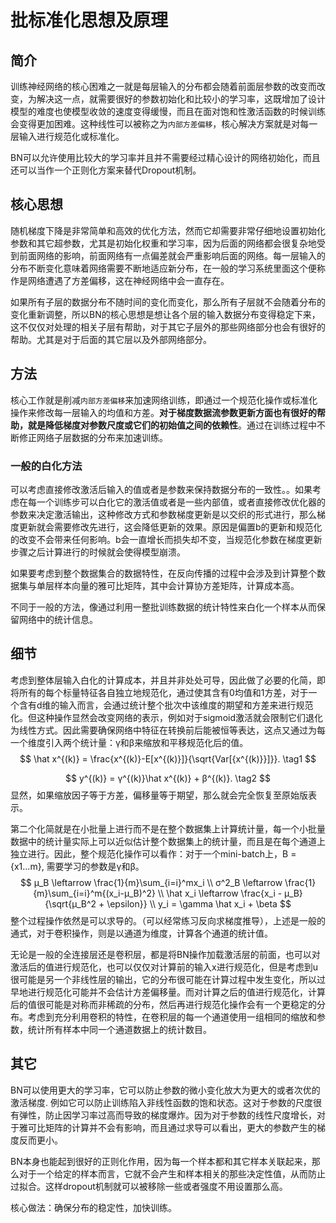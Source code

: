 # 批标准化思想及原理

## 简介

训练神经网络的核心困难之一就是每层输入的分布都会随着前面层参数的改变而改变，为解决这一点，就需要很好的参数初始化和比较小的学习率，这既增加了设计模型的难度也使模型收敛的速度变得缓慢，而且在面对饱和性激活函数的时候训练会变得更加困难。这种线性可以被称之为`内部方差偏移`，核心解决方案就是对每一层输入进行规范化或标准化。

BN可以允许使用比较大的学习率并且并不需要经过精心设计的网络初始化，而且还可以当作一个正则化方案来替代Dropout机制。

## 核心思想

随机梯度下降是非常简单和高效的优化方法，然而它却需要非常仔细地设置初始化参数和其它超参数，尤其是初始化权重和学习率，因为后面的网络都会很复杂地受到前面网络的影响，前面网络有一点偏差就会严重影响后面的网络。每一层输入的分布不断变化意味着网络需要不断地适应新分布，在一般的学习系统里面这个便称作是网络遭遇了方差偏移，这在神经网络中会一直存在。

如果所有子层的数据分布不随时间的变化而变化，那么所有子层就不会随着分布的变化重新调整，所以BN的核心思想是想让各个层的输入数据分布变得稳定下来，这不仅仅对处理的相关子层有帮助，对于其它子层外的那些网络部分也会有很好的帮助。尤其是对于后面的其它层以及外部网络部分。

## 方法

核心工作就是削减`内部方差偏移`来加速网络训练，即通过一个规范化操作或标准化操作来修改每一层输入的均值和方差。**对于梯度数据流参数更新方面也有很好的帮助，就是降低梯度对参数尺度或它们的初始值之间的依赖性**。通过在训练过程中不断修正网络子层数据的分布来加速训练。

### 一般的白化方法

可以考虑直接修改激活后输入的值或者是参数来保持数据分布的一致性。。如果考虑在每一个训练步可以白化它的激活值或者是一些内部值，或者直接修改优化器的参数来决定激活输出，这种修改方式和参数梯度更新是以交织的形式进行，那么梯度更新就会需要修改先进行，这会降低更新的效果。原因是偏置b的更新和规范化的改变不会带来任何影响。b会一直增长而损失却不变，当规范化参数在梯度更新步骤之后计算进行的时候就会使得模型崩溃。

如果要考虑到整个数据集合的数据特性，在反向传播的过程中会涉及到计算整个数据集与单层样本向量的雅可比矩阵，其中会计算协方差矩阵，计算成本高。

不同于一般的方法，像通过利用一整批训练数据的统计特性来白化一个样本从而保留网络中的统计信息。

## 细节

考虑到整体层输入白化的计算成本，并且并非处处可导，因此做了必要的化简，即将所有的每个标量特征各自独立地规范化，通过使其含有0均值和1方差，对于一个含有d维的输入而言，会通过统计整个批次中该维度的期望和方差来进行规范化。但这种操作显然会改变网络的表示，例如对于sigmoid激活就会限制它们退化为线性方式。因此需要确保网络中特征在转换前后能被恒等表达，这点又通过为每一个维度引入两个统计量：γ和β来缩放和平移规范化后的值。
$$
\hat x^{(k)} = \frac{x^{(k)}-E[x^{(k)}]}{\sqrt{Var[{x^{(k)}}]}}. \tag1
$$

$$
y^{(k)} = γ^{(k)}\hat x^{(k)} + β^{(k)}. \tag2
$$
显然，如果缩放因子等于方差，偏移量等于期望，那么就会完全恢复至原始版表示。

第二个化简就是在小批量上进行而不是在整个数据集上计算统计量，每一个小批量数据中的统计量实际上可以近似估计整个数据集上的统计量，而且是在每个通道上独立进行。因此，整个规范化操作可以看作：对于一个mini-batch上，B = {x1...m}, 需要学习的参数是γ和β。
$$
μ_B \leftarrow \frac{1}{m}\sum_{i=i}^mx_i \\
σ^2_B \leftarrow \frac{1}{m}\sum_{i=i}^m{(x_i-μ_B)^2} \\
\hat x_i \leftarrow \frac{x_i - μ_B}{\sqrt{μ_B^2 + \epsilon}} \\
y_i = \gamma \hat x_i + \beta
$$
整个过程操作依然是可以求导的。（可以经常练习反向求梯度推导），上述是一般的通式，对于卷积操作，则是以通道为维度，计算各个通道的统计值。

无论是一般的全连接层还是卷积层，都是将BN操作加载激活层的前面，也可以对激活后的值进行规范化，也可以仅仅对计算前的输入x进行规范化，但是考虑到u很可能是另一个非线性层的输出，它的分布很可能在计算过程中发生变化，所以过早地进行规范化可能并不会估计方差偏移量。而对计算之后的值进行规范化，计算后的值很可能是对称而非稀疏的分布，然后再进行规范化操作会有一个更稳定的分布。考虑到充分利用卷积的特性，在卷积层的每一个通道使用一组相同的缩放和参数，统计所有样本中同一个通道数据上的统计数目。

## 其它

BN可以使用更大的学习率，它可以防止参数的微小变化放大为更大的或者次优的激活梯度. 例如它可以防止训练陷入非线性函数的饱和状态。这对于参数的尺度很有弹性，防止因学习率过高而导致的梯度爆炸。因为对于参数的线性尺度增长，对于雅可比矩阵的计算并不会有影响，而且通过求导可以看出，更大的参数产生的梯度反而更小。

BN本身也能起到很好的正则化作用，因为每一个样本都和其它样本关联起来，那么对于一个给定的样本而言，它就不会产生和样本相关的那些决定性值，从而防止过拟合。这样dropout机制就可以被移除一些或者强度不用设置那么高。

核心做法：确保分布的稳定性，加快训练。

